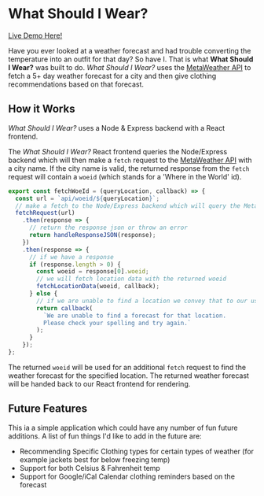 # What Should I Wear?

[Live Demo Here!][demo]

Have you ever looked at a weather forecast and had trouble converting the
temperature into an outfit for that day? So have I. That is what **What Should I
Wear?** was built to do. _What Should I Wear?_ uses the [MetaWeather
API][metaweather-api] to fetch a 5+ day weather forecast for a city and then
give clothing recommendations based on that forecast.

[metaweather-api]: https://www.metaweather.com/api/
[demo]: https://what-should-i-wear-this-week.herokuapp.com/

## How it Works

_What Should I Wear?_ uses a Node & Express backend with a React frontend.

The _What Should I Wear?_ React frontend queries the Node/Express backend which
will then make a `fetch` request to the [MetaWeather API][metaweather-api] with
a city name. If the city name is valid, the returned response from the `fetch`
request will contain a `woeid` (which stands for a 'Where in the World' id).

```js
export const fetchWoeId = (queryLocation, callback) => {
  const url = `api/woeid/${queryLocation}`;
  // make a fetch to the Node/Express backend which will query the Metaweather API
  fetchRequest(url)
    .then(response => {
      // return the response json or throw an error
      return handleResponseJSON(response);
    })
    .then(response => {
      // if we have a response
      if (response.length > 0) {
        const woeid = response[0].woeid;
        // we will fetch location data with the returned woeid
        fetchLocationData(woeid, callback);
      } else {
        // if we are unable to find a location we convey that to our user
        return callback(
          `We are unable to find a forecast for that location.
          Please check your spelling and try again.`
        );
      }
    });
};
```

The returned `woeid` will be used for an additional `fetch` request to find the
weather forecast for the specified location. The returned weather forecast will
be handed back to our React frontend for rendering.

## Future Features

This ia a simple application which could have any number of fun future
additions. A list of fun things I'd like to add in the future are:

- Recommending Specific Clothing types for certain types of weather (for example
  jackets best for below freezing temp)
- Support for both Celsius & Fahrenheit temp
- Support for Google/iCal Calendar clothing reminders based on the forecast
